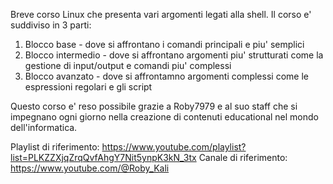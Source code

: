 Breve corso Linux che presenta vari argomenti legati alla shell.
Il corso e' suddiviso in 3 parti:
1. Blocco base - dove si affrontano i comandi principali e piu' semplici
2. Blocco intermedio - dove si affrontano argomenti piu' strutturati come la gestione di input/output e comandi piu' complessi
3. Blocco avanzato - dove si affrontamno argomenti complessi come le espressioni regolari e gli script

Questo corso e' reso possibile grazie a Roby7979 e al suo staff che si impegnano ogni giorno nella creazione di contenuti educational nel mondo dell'informatica.

Playlist di riferimento: https://www.youtube.com/playlist?list=PLKZZXjqZrqQvfAhgY7Nit5ynpK3kN_3tx
Canale di riferimento: https://www.youtube.com/@Roby_Kali
